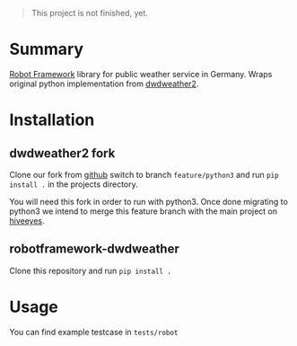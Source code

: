 > This project is not finished, yet.

# Summary
[Robot Framework](https://github.com/robotframework/robotframework) library for public weather service in Germany. Wraps original python implementation from [dwdweather2](https://github.com/hiveeyes/dwdweather2).

# Installation
## dwdweather2 fork
Clone our fork from [github](https://github.com/noordsestern/dwdweather2) switch to branch `feature/python3` and run `pip install .` in the projects directory.

You will need this fork in order to run with python3. Once done migrating to python3 we intend to merge this feature branch with the main project on [hiveeyes](https://github.com/hiveeyes/dwdweather2).

## robotframework-dwdweather
Clone this repository and run `pip install .`

# Usage
You can find example testcase in `tests/robot`